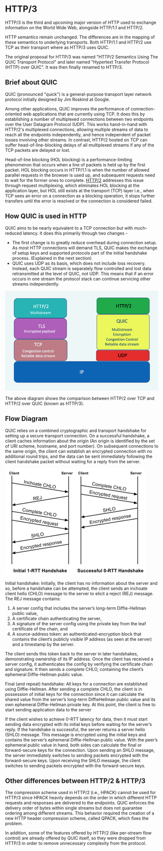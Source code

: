 # HTTP/3

HTTP/3 is the third and upcoming major version of HTTP used to exchange information on the World Wide Web, alongside HTTP/1.1 and HTTP/2.

HTTP semantics remain unchanged. The differences are in the mapping of these semantics to underlying transports. Both HTTP/1.1 and HTTP/2 use TCP as their transport where as HTTP/3 uses QUIC.

The original proposal for HTTP/3 was named "HTTP/2 Semantics Using The QUIC Transport Protocol" and later named "Hypertext Transfer Protocol (HTTP) over QUIC". It was then finally renamed to HTTP/3.

## Brief about QUIC

QUIC (pronounced "quick") is a general-purpose transport layer network protocol initially designed by Jim Roskind at Google.

Among other applications, QUIC improves the performance of connection-oriented web applications that are currently using TCP. It does this by establishing a number of multiplexed connections between two endpoints over the User Datagram Protocol (UDP). This works hand-in-hand with HTTP/2's multiplexed connections, allowing multiple streams of data to reach all the endpoints independently, and hence independent of packet losses involving other streams. In contrast, HTTP/2 hosted on TCP can suffer head-of-line-blocking delays of all multiplexed streams if any of the TCP packets are delayed or lost.

Head-of-line blocking (HOL blocking) is a performance-limiting phenomenon that occurs when a line of packets is held up by the first packet. HOL blocking occurs in HTTP/1.1 is when the number of allowed parallel requests in the browser is used up, and subsequent requests need to wait for the former ones to complete. [HTTP/2](https://en.wikipedia.org/wiki/HTTP/2) addresses this issue through request multiplexing, which eliminates HOL blocking at the application layer, but HOL still exists at the transport (TCP) layer i.e., when TCP sees an error on a connection as a blocking operation, it stops further transfers until the error is resolved or the connection is considered failed.

## How QUIC is used in HTTP

QUIC aims to be nearly equivalent to a TCP connection but with much-reduced latency. It does this primarily through two changes -

- The first change is to greatly reduce overhead during connection setup. As most HTTP connections will demand TLS, QUIC makes the exchange of setup keys and supported protocols part of the initial handshake process. (Explained in the next section)
- QUIC uses UDP as its basis, which does not include loss recovery. Instead, each QUIC stream is separately flow controlled and lost data retransmitted at the level of QUIC, not UDP. This means that if an error occurs in one stream the protocol stack can continue servicing other streams independently.

![](/assets/assignment-1-http-3-1.png)

The above diagram shows the comparison between HTTP/2 over TCP and HTTP/2 over QUIC (known as HTTP/3). 

## Flow Diagram

QUIC relies on a combined cryptographic and transport handshake for setting up a secure transport connection. On a successful handshake, a client caches information about the origin (An origin is identified by the set of URI scheme, hostname, and port number). On subsequent connections to the same origin, the client can establish an encrypted connection with no additional round trips, and the data can be sent immediately following the client handshake packet without waiting for a reply from the server.

![](/assets/assignment-1-http-3-2.png)

Initial handshake: Initially, the client has no information about the server and so, before a handshake can be attempted, the client sends an inchoate client hello (CHLO) message to the server to elicit a reject (REJ) message. The REJ message contains: 

1. A server config that includes the server’s long-term Diffie-Hellman public value, 
2. A certificate chain authenticating the server, 
3. A signature of the server config using the private key from the leaf certificate of the chain, and 
4. A source-address token: an authenticated-encryption block that contains the client’s publicly visible IP address (as seen at the server) and a timestamp by the server. 

The client sends this token back to the server in later handshakes, demonstrating ownership of its IP address. Once the client has received a server config, it authenticates the config by verifying the certificate chain and signature. It then sends a complete CHLO, containing the client’s ephemeral
Diffie-Hellman public value. 

Final (and repeat) handshake: All keys for a connection are established using Diffie-Hellman. After sending a complete CHLO, the client is in possession of initial keys for the connection since it can calculate the shared value from the server’s long-term DiffieHellman public value and its own ephemeral Diffie-Hellman private key. At this point, the client is free to start sending application data to the server

If the client wishes to achieve 0-RTT latency for data, then it must start sending data encrypted with its initial keys before waiting for the server’s reply. If the handshake is successful, the server returns a server hello (SHLO) message. This message is encrypted using the initial keys and contains the server’s ephemeral Diffie-Hellman public value. With the peer’s ephemeral public value in hand, both sides can calculate the final or forward-secure keys for the connection. Upon sending an SHLO message, the server immediately switches to sending packets encrypted with the forward-secure keys. Upon receiving the SHLO message, the client switches to sending packets encrypted
with the forward-secure keys.

## Other differences between HTTP/2 & HTTP/3

The compression scheme used in HTTP/2 (i.e., HPACK) cannot be used for HTTP/3 since HPACK heavily depends on the order in which different HTTP requests and responses are delivered to the endpoints. QUIC enforces the delivery order of bytes within single streams but does not guarantee ordering among different streams. This behavior required the creation of a new HTTP header compression scheme, called QPACK, which fixes the problem. 

In addition, some of the features offered by HTTP/2 (like per-stream flow control) are already offered by QUIC itself, so they were dropped from HTTP/3 in order to remove unnecessary complexity from the protocol.
